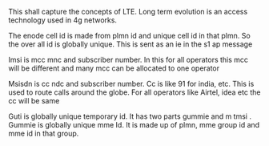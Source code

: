 This shall capture the concepts of LTE.
Long term evolution is an access technology used in 4g networks.

The enode cell id is made from plmn id and unique cell id in that plmn. So the over all id is globally unique. This is sent as an ie in the s1 ap message 

Imsi is mcc mnc and subscriber number. In this for all operators this mcc will be different and many mcc can be allocated to one operator

Msisdn is cc ndc and subscriber number. Cc is like 91 for india, etc. This is used to route calls around the globe. For all operators like Airtel, idea etc the cc will be same 

Guti is globally unique temporary id. It has two parts gummie and m tmsi . Gummie is globally unique mme Id. It is made up of plmn, mme group id and mme id in that group.